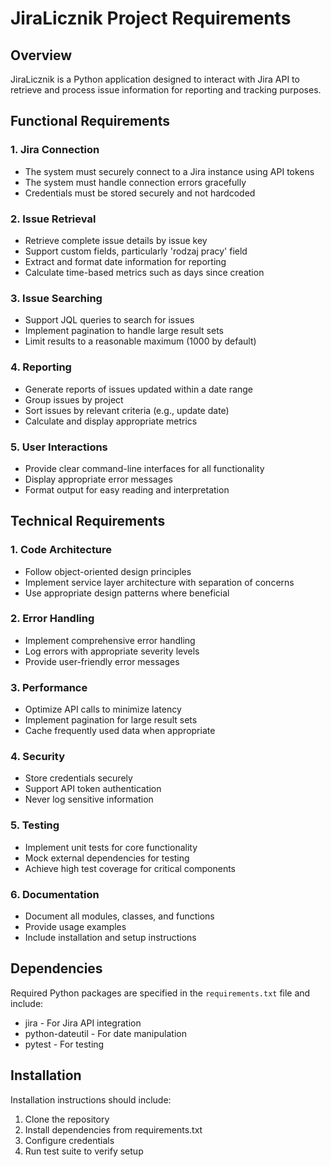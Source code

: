 # JiraLicznik Project Requirements

## Overview
JiraLicznik is a Python application designed to interact with Jira API to retrieve and process issue information for reporting and tracking purposes.

## Functional Requirements

### 1. Jira Connection
- The system must securely connect to a Jira instance using API tokens
- The system must handle connection errors gracefully
- Credentials must be stored securely and not hardcoded

### 2. Issue Retrieval
- Retrieve complete issue details by issue key
- Support custom fields, particularly 'rodzaj pracy' field
- Extract and format date information for reporting
- Calculate time-based metrics such as days since creation

### 3. Issue Searching
- Support JQL queries to search for issues
- Implement pagination to handle large result sets
- Limit results to a reasonable maximum (1000 by default)

### 4. Reporting
- Generate reports of issues updated within a date range
- Group issues by project
- Sort issues by relevant criteria (e.g., update date)
- Calculate and display appropriate metrics

### 5. User Interactions
- Provide clear command-line interfaces for all functionality
- Display appropriate error messages
- Format output for easy reading and interpretation

## Technical Requirements

### 1. Code Architecture
- Follow object-oriented design principles
- Implement service layer architecture with separation of concerns
- Use appropriate design patterns where beneficial

### 2. Error Handling
- Implement comprehensive error handling
- Log errors with appropriate severity levels
- Provide user-friendly error messages

### 3. Performance
- Optimize API calls to minimize latency
- Implement pagination for large result sets
- Cache frequently used data when appropriate

### 4. Security
- Store credentials securely
- Support API token authentication
- Never log sensitive information

### 5. Testing
- Implement unit tests for core functionality
- Mock external dependencies for testing
- Achieve high test coverage for critical components

### 6. Documentation
- Document all modules, classes, and functions
- Provide usage examples
- Include installation and setup instructions

## Dependencies
Required Python packages are specified in the `requirements.txt` file and include:
- jira - For Jira API integration
- python-dateutil - For date manipulation
- pytest - For testing

## Installation
Installation instructions should include:
1. Clone the repository
2. Install dependencies from requirements.txt
3. Configure credentials
4. Run test suite to verify setup